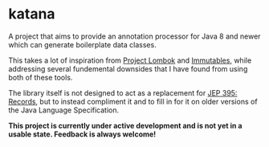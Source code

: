 # katana

A project that aims to provide an annotation processor for Java 8 and newer
which can generate boilerplate data classes. 

This takes a lot of inspiration from [Project Lombok](https://projectlombok.org/)
and [Immutables](https://immutables.github.io/), while addressing several
fundemental downsides that I have found from using both of these tools.

The library itself is not designed to act as a replacement for
[JEP 395: Records](https://openjdk.java.net/jeps/395), but to instead compliment
it and to fill in for it on older versions of the Java Language Specification.

**This project is currently under active development and is not yet in a 
usable state. Feedback is always welcome!**
